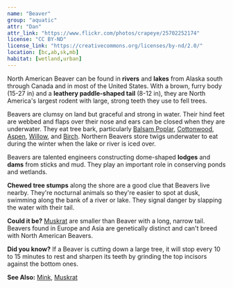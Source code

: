 ```yaml
---
name: "Beaver"
group: "aquatic"
attr: "Dan"
attr_link: "https://www.flickr.com/photos/crapeye/25702252174"
license: "CC BY-ND"
license_link: "https://creativecommons.org/licenses/by-nd/2.0/"
location: [bc,ab,sk,mb]
habitat: [wetland,urban]
---
```

North American Beaver can be found in **rivers** and **lakes** from Alaska south through Canada and in most of the United States. With a brown, furry body (15-27 in) and a **leathery paddle-shaped tail** (8-12 in), they are North America's largest rodent with large, strong teeth they use to fell trees.

Beavers are clumsy on land but graceful and strong in water. Their hind feet are webbed and flaps over their nose and ears can be closed when they are underwater. They eat tree bark, particularly [Balsam Poplar](/trees/balpop/), [Cottonwood](/trees/cotton/), [Aspen](/trees/aspen/), [Willow](/trees/willow/), and [Birch](/trees/birch/). Northern Beavers store twigs underwater to eat during the winter when the lake or river is iced over.

Beavers are talented engineers constructing dome-shaped **lodges** and **dams** from sticks and mud. They play an important role in conserving ponds and wetlands.

**Chewed tree stumps** along the shore are a good clue that Beavers live nearby. They're nocturnal animals so they're easier to spot at dusk, swimming along the bank of a river or lake. They signal danger by slapping the water with their tail.

**Could it be?** [Muskrat](/animals/muskrat/) are smaller than Beaver with a long, narrow tail. Beavers found in Europe and Asia are genetically distinct and can't breed with North American Beavers.

**Did you know?** If a Beaver is cutting down a large tree, it will stop every 10 to 15 minutes to rest and sharpen its teeth by grinding the top incisors against the bottom ones.

<!-- generated, do not edit -->
**See Also:**
[Mink](/animals/mink/),
[Muskrat](/animals/muskrat/)
